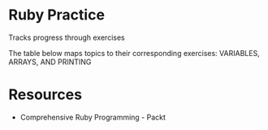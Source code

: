 # Ruby Practice
Tracks progress through exercises

The table below maps topics to their corresponding exercises:
<bold>VARIABLES, ARRAYS, AND PRINTING</bold>

# Resources
- Comprehensive Ruby Programming - Packt
